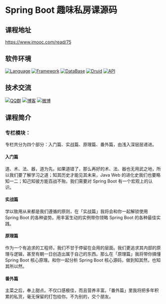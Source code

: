 # Spring Boot 趣味私房课源码

## 课程地址
https://www.imooc.com/read/75


## 软件环境
[![Language](https://img.shields.io/badge/Language-Java_8-007396?color=orange&logo=java)](https://www.imooc.com/read/75)
[![Framework](https://img.shields.io/badge/Framework-Spring_Boot_2.2.5-6DB33F?logo=spring)](https://www.imooc.com/read/75)
[![DataBase](https://img.shields.io/badge/DataBase-MySQL-4479A1?logo=MySQL)](https://www.imooc.com/read/75)
[![Druid](https://img.shields.io/badge/Pool-Druid-29F1FB?logo=Apache-Druid)](https://www.imooc.com/read/75)
[![API](https://img.shields.io/badge/API-Swagger_2.8.0-85EA2D?logo=swagger)](https://www.imooc.com/read/75)


## 技术交流
[![QQ群](https://img.shields.io/badge/QQ群-168965372-20B8E5?logo=Tencent-QQ&style=flat)](https://jq.qq.com/?_wv=1027&k=0UCkec2u)
[![博客](https://img.shields.io/badge/博客-我的博客-21759B?style=flat)](https://liushuijinger.blog.csdn.net)
[![微博](https://img.shields.io/badge/微博-@水镜不酷-E6162D?logo=Sina-Weibo&lstyle=flat)](https://weibo.com/liushuijinger)


## 课程简介

### 专栏模块：
专栏共分为四个部分：入门篇、实战篇、原理篇、番外篇，由浅入深层层递进。

#### 入门篇
道、术、法、器，道为先。如果道错了，那么再好的术、法、器也无用武之地，所以我们要了解学习之道；知其历史才能见其未来，Java Web 的进化史我们也要略知一二；知己知彼方能百战不殆，我们需要对 Spring Boot 有一个宏观上的认识。

#### 实战篇
学以致用从来都是我们遵循的原则，在「实战篇」我将会和你一起解锁使用 Spring Boot 的各种姿势。用丰富生动的实例带你领略 Spring Boot 的各种最佳实践。

#### 原理篇
作为一个有追求的工程师，我们不甘于停留在会用的层面。我们更追求其内部的原理与逻辑，甚至有朝一日创造出属于自己的东西。那么在「原理篇」我将带你搞懂 Spring Boot 核心原理。和你一起分析 Spring Boot 核心源码，做到知其然，也知其所以然。

#### 番外篇
主菜之后，奉上甜点。不仅口感极佳，而且营养丰富。「番外篇」里我将把多年积累的私货，毫无保留的打包给你。不为别的，交个朋友。
